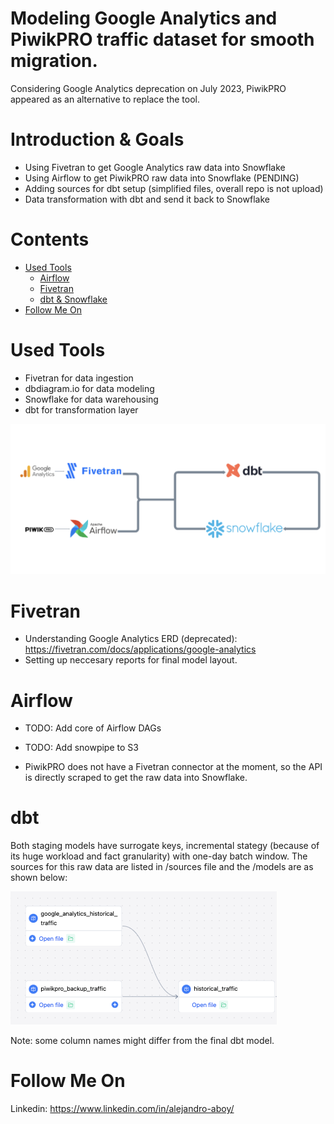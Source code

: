# Modeling Google Analytics and PiwikPRO traffic dataset for smooth migration.
Considering Google Analytics deprecation on July 2023, PiwikPRO appeared as an alternative to replace the tool. 

# Introduction & Goals
- Using Fivetran to get Google Analytics raw data into Snowflake
- Using Airflow to get PiwikPRO raw data into Snowflake (PENDING)
- Adding sources for dbt setup (simplified files, overall repo is not upload)
- Data transformation with dbt and send it back to Snowflake

# Contents

- [Used Tools](#used-tools)
  - [Airflow](#Airflow)
  - [Fivetran](#fivetran)
  - [dbt & Snowflake](#dbt)
- [Follow Me On](#follow-me-on)

# Used Tools
- Fivetran for data ingestion
- dbdiagram.io for data modeling
- Snowflake for data warehousing
- dbt for transformation layer

![alt text](images/flow.png)

# Fivetran
- Understanding Google Analytics ERD (deprecated): https://fivetran.com/docs/applications/google-analytics
- Setting up neccesary reports for final model layout.

# Airflow 
- TODO: Add core of Airflow DAGs
- TODO: Add snowpipe to S3 

- PiwikPRO does not have a Fivetran connector at the moment, so the API is directly scraped to get the raw data into Snowflake.

# dbt

Both staging models have surrogate keys, incremental stategy (because of its huge workload and fact granularity) with one-day batch window. The sources for this raw data are listed in /sources file and the /models are as shown below:

![alt text](images/lineage_dbt.png)

Note: some column names might differ from the final dbt model.

# Follow Me On
Linkedin: https://www.linkedin.com/in/alejandro-aboy/ 

